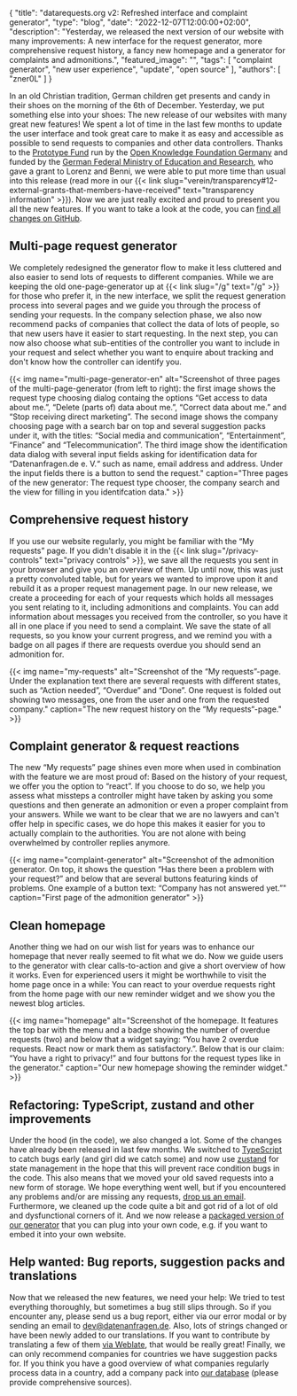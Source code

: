 {
    "title": "datarequests.org v2: Refreshed interface and complaint generator",
    "type": "blog",
    "date": "2022-12-07T12:00:00+02:00",
    "description": "Yesterday, we released the next version of our website with many improvements: A new interface for the request generator, more comprehensive request history, a fancy new homepage and a generator for complaints and admonitions.",
    "featured_image": "",
    "tags": [ "complaint generator", "new user experience", "update", "open source" ],
    "authors": [ "zner0L" ]
}

In an old Christian tradition, German children get presents and candy in their shoes on the morning of the 6th of December. Yesterday, we put something else into your shoes: The new release of our websites with many great new features! We spent a lot of time in the last few months to update the user interface and took great care to make it as easy and accessible as possible to send requests to companies and other data controllers. Thanks to the [Prototype Fund](https://prototypefund.de/en/) run by the [Open Knowledge Foundation Germany](https://okfn.de/en/) and funded by the [German Federal Ministry of Education and Research](https://www.bmbf.de/bmbf/en/home/home_node.html), who gave a grant to Lorenz and Benni, we were able to put more time than usual into this release (read more in our {{< link slug="verein/transparency#12-external-grants-that-members-have-received" text="transparency information" >}}). Now we are just really excited and proud to present you all the new features. If you want to take a look at the code, you can [find all changes on GitHub](https://github.com/datenanfragen/website/pull/921).

## Multi-page request generator

We completely redesigned the generator flow to make it less cluttered and also easier to send lots of requests to different companies. While we are keeping the old one-page-generator up at {{< link slug="/g" text="/g" >}} for those who prefer it, in the new interface, we split the request generation process into several pages and we guide you through the process of sending your requests. In the company selection phase, we also now recommend packs of companies that collect the data of lots of people, so that new users have it easier to start requesting. In the next step, you can now also choose what sub-entities of the controller you want to include in your request and select whether you want to enquire about tracking and don't know how the controller can identify you.

{{< img name="multi-page-generator-en" alt="Screenshot of three pages of the multi-page-generator (from left to right): the first image shows the request type choosing dialog containg the options “Get access to data about me.”, “Delete (parts of) data about me.”, “Correct data about me.” and “Stop receiving direct marketing”. The second image shows the company choosing page with a search bar on top and several suggestion packs under it, with the titles: “Social media and communication”, “Entertainment”, “Finance” and “Telecommunication”. The third image show the identification data dialog with several input fields asking for identification data for “Datenanfragen.de e. V.“ such as name, email address and address. Under the input fields there is a button to send the request." caption="Three pages of the new generator: The request type chooser, the company search and the view for filling in you identifcation data." >}}

## Comprehensive request history

If you use our website regularly, you might be familiar with the “My requests” page. If you didn't disable it in the {{< link slug="/privacy-controls" text="privacy controls" >}}, we save all the requests you sent in your browser and give you an overview of them. Up until now, this was just a pretty convoluted table, but for years we wanted to improve upon it and rebuild it as a proper request management page. In our new release, we create a proceeding for each of your requests which holds all messages you sent relating to it, including admonitions and complaints. You can add information about messages you received from the controller, so you have it all in one place if you need to send a complaint. We save the state of all requests, so you know your current progress, and we remind you with a badge on all pages if there are requests overdue you should send an admonition for.  

{{< img name="my-requests" alt="Screenshot of the “My requests”-page. Under the explanation text there are several requests with different states, such as “Action needed”, “Overdue” and “Done”. One request is folded out showing two messages, one from the user and one from the requested company." caption="The new request history on the “My requests“-page." >}}

## Complaint generator & request reactions

The new “My requests” page shines even more when used in combination with the feature we are most proud of: Based on the history of your request, we offer you the option to “react”. If you choose to do so, we help you assess what missteps a controller might have taken by asking you some questions and then generate an admonition or even a proper complaint from your answers. While we want to be clear that we are no lawyers and can't offer help in specific cases, we do hope this makes it easier for you to actually complain to the authorities. You are not alone with being overwhelmed by controller replies anymore.

{{< img name="complaint-generator" alt="Screenshot of the admonition generator. On top, it shows the question “Has there been a problem with your request?” and below that are several buttons featuring kinds of problems. One example of a button text: “Company has not answered yet.”" caption="First page of the admonition generator" >}}

## Clean homepage

Another thing we had on our wish list for years was to enhance our homepage that never really seemed to fit what we do. Now we guide users to the generator with clear calls-to-action and give a short overview of how it works. Even for experienced users it might be worthwhile to visit the home page once in a while: You can react to your overdue requests right from the home page with our new reminder widget and we show you the newest blog articles.

{{< img name="homepage" alt="Screenshot of the homepage. It features the top bar with the menu and a badge showing the number of overdue requests (two) and below that a widget saying: “You have 2 overdue requests. React now or mark them as satisfactory.”. Below that is our claim: “You have a right to privacy!” and four buttons for the request types like in the generator." caption="Our new homepage showing the reminder widget." >}}

## Refactoring: TypeScript, zustand and other improvements

Under the hood (in the code), we also changed a lot. Some of the changes have already been released in last few months. We switched to [TypeScript](https://www.typescriptlang.org/) to catch bugs early (and girl did we catch some) and now use [zustand](https://github.com/pmndrs/zustand) for state management in the hope that this will prevent race condition bugs in the code. This also means that we moved your old saved requests into a new form of storage. We hope everything went well, but if you encountered any problems and/or are missing any requests, [drop us an email](mailto:dev@datenanfragen.de). Furthermore, we cleaned up the code quite a bit and got rid of a lot of old and dysfunctional corners of it. And we now release a [packaged version of our generator](https://www.npmjs.com/package/@datenanfragen/components) that you can plug into your own code, e.g. if you want to embed it into your own website.

## Help wanted: Bug reports, suggestion packs and translations

Now that we released the new features, we need your help: We tried to test everything thoroughly, but sometimes a bug still slips through. So if you encounter any, please send us a bug report, either via our error modal or by sending an email to [dev@datenanfragen.de](mailto:dev@datenanfragen.de). Also, lots of strings changed or have been newly added to our translations. If you want to contribute by translating a few of them [via Weblate](https://hosted.weblate.org/projects/datenanfragen-de/website/), that would be really great! Finally, we can only recommend companies for countries we have suggestion packs for. If you think you have a good overview of what companies regularly process data in a country, add a company pack into [our database](https://github.com/datenanfragen/data#company-packs) (please provide comprehensive sources).
